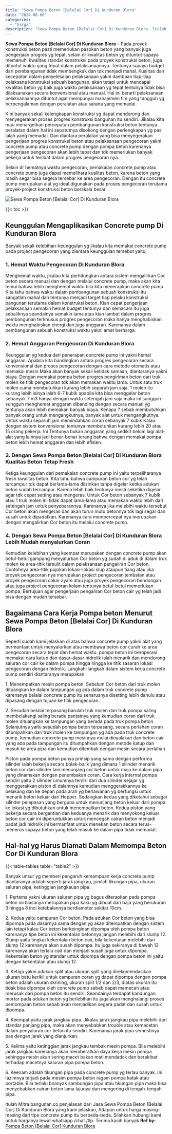 ```yaml
---
title: "Sewa Pompa Beton [Belalai Cor] Di Kunduran Blora"
date: "2024-08-06"
categories: 
  - "harga"
description: "Sewa Pompa Beton [Belalai Cor] Di Kunduran Blora. Itulah Mitra bangunan.co penjelasan dari Jasa Sewa Pompa Beton [Belalai Cor] Di Kunduran Blora yang kami..."
---
```


**Sewa Pompa Beton \[Belalai Cor\] Di Kunduran Blora** – Pada proyek konstruksi beton pasti memerlukan pasokan beton yang banyak juga pengerjaan progres yg tepat. selain dr kwalitas beton yg dituntut supaya memenuhi kwalitas standar konstruksi pada proyek konstruksi beton, juga dituntut waktu yang tepat dalam pelaksanaannya. Tentunya supaya budget dari pembangunan tidak membengkak dan tdk menjadi mahal. Kualitas dan kecepatan dalam penyelesaian pelaksanaan yakni dambaan tiap-tiap pelaksana konstruksi sebuah bangunan, akan tetapi untuk mencapai kwalitas beton yg baik juga waktu pelaksanaan yg tepat tentunya tidak bisa dilaksanakan secara konvensional atau manual. Hal ini berarti pelaksanaan pelaksanaannya dituntut agar mempunyai manajemen tim yang tangguh yg berpengalaman dengan peralatan atau sarana yang memadai.

Kini banyak sekali kelengkapan konstruksi yg dapat mendorong dan menyegerakan proses progres konstruksi bangunan itu sendiri. Jikalau kita mau menargetkan percepatan pembangunan konstruksi beton tentunya peralatan dalam hal ini sepatutnya disokong dengan perlengkapan yg pas ialah yang memadai. Dan diantara peralatan yang bisa menyegerakan pengerjaan progres konstruksi beton atau pelaksanaan pengecoran yakni concrete pump atau concrete pump dengan pompa beton karenanya pengerjaan pengecoran akan lebih tepat dan tdk memerlukan banyak pekerja untuk terlibat dalam progres pengecoran nya.

Selain dr hematnya waktu pengecoran, pemakaian concrete pump atau concrete pump juga dapat memelihara kualitas beton, karena beton yang masih segar bisa segera tersebar ke area pengecoran. Dengan itu concrete pump merupakan alat yg ideal digunakan pada proses pengecoran terutama proyek-project konstruksi beton berskala besar.

![Sewa Pompa Beton [Belalai Cor] Di Kunduran Blora](/images/sewa-concrete-pump-39.png)

{{< toc >}}

## Keunggulan Mengaplikasikan Concrete pump Di Kunduran Blora

Banyak sekali kelebihan-keunggulan yg jikalau kita memakai concrete pump pada project pengecoran yang diantara keunggulan tersebut yaitu;

### 1\. Hemat Waktu Pengecoran Di Kunduran Blora

Menghemat waktu, jikalau kita perhitungkan antara sistem mengalirkan Cor beton secara manual dan dengan melalui concrete pump, maka akan kita temui bahwa lebih menghemat waktu bila kita menerapkan concrete pump. Kita tahu bahwa waktu dalam pembangunan sebuah konstruksi itu sangatlah mahal dan tentunya menjadi target tiap pelaku konstruksi bangunan terutama dalam konstruksi beton. Kian cepat pengerjaan pelaksanaan semakin hemat budget tentunya dan semacam itu juga sebaliknya seandainya semakin lama atau kian lambat dalam progres pembangunan terkhusus progres pengecoran maka hanya menghabiskan waktu menghabiskan energi dan juga anggaran. Karenanya dalam pembangunan sebuah konstruksi waktu yakni amat berharga.

### 2\. Hemat Anggaran Pengecoran Di Kunduran Blora

Keunggulan yg kedua dari penerapan concrete pump ini yakni hemat anggaran. Apabila kita bandingkan antara progres pengecoran secara konvensional dan proses pengecoran dengan cara metode otomatis atau memakai mesin Maka akan banyak sekali ketidak samaan, diantaranya yakni biaya. Dengan memakai pompa beton progres pengiriman beton dari truk molen ke titik pengecoran tdk akan memakan waktu lama. Untuk satu truk molen cuma membutuhkan kurang lebih separuh jam saja. 1 molen itu kurang lebih isinya ialah 6-7 kubik apabila kita bisa menggelar beton sebanyak 7 m3 hanya dengan waktu setengah jam saja maka ini sungguh-sungguh menghemat anggaran dibanding dengan secara manual yg tentunya akan lebih memakan banyak biaya. Kenapa ? sebab membutuhkan banyak orang untuk mengangkutnya, banyak alat untuk mengangkutnya. Untuk waktu separuh jam memindahkan coran sebanyak 7 kubik Kalau dengan sistem konvensional tentunya membutuhkan kurang lebih 20 atau 15 orang pekerja. Ini Tentunya bukan anggaran yang sedikit belum lagi alat-alat yang lainnya jadi benar-benar terang bahwa dengan memakai pompa beton lebih hemat anggaran dan lebih efisien.

### 3\. Dengan Sewa Pompa Beton \[Belalai Cor\] Di Kunduran Blora Kualitas Beton Tetap Fresh

Ketiga keunggulan dari pemakaian concrete pump ini yaitu terpeliharanya fresh kwalitas beton. Kita tahu bahwa campuran beton cor yg telah tercampur tdk dapat berlama-lama diizinkan tanpa digelar ketika adukan beton sudah tercampur. Karena lebih baik tentunya mesti seketika digelar agar tdk cepat setting atau mengeras. Untuk Cor beton sebanyak 7 kubik atau 1 truk molen ini tidak dapat lama-lama atau memakan waktu lebih dari setengah jam untuk penyebarannya. Karenanya jika melebihi waktu tersebut Cor beton akan mengeras dan akan turun mutu betonnya tdk lagi segar dan susah untuk dipadatkan. Karenanya cara mempercepat nya merupakan dengan mengalirkan Cor beton itu melalui concrete pump.

### 4\. Dengan Sewa Pompa Beton \[Belalai Cor\] Di Kunduran Blora Lebih Mudah menyalurkan Coran

Kemudian kelebihan yang keempat merupakan dengan concrete pump akan betul-betul gampang menyalurkan Cor beton yg sudah di aduk di dalam truk molen ke area-titik tersulit dalam pelaksanaan pengaliran Cor beton. Contohnya area-titik pojokan lokasi-lokasi slup ataupun tiang atau jika proyek pengecoran nya merupakan project pengecoran jembatan atau proyek pengecoran cakar ayam atau juga proyek pengecoran bendungan atau juga project pengecoran kolam tentunya betul-betul memerlukan pompa. Bertujuan agar pengerjaan pengaliran Cor beton cair yg telah jadi bisa dengan mudah tersebar.

## Bagaimana Cara Kerja Pompa beton Menurut Sewa Pompa Beton \[Belalai Cor\] Di Kunduran Blora

Seperti sudah kami jelaskan di atas bahwa concrete pump yakni alat yang bermanfaat untuk menyalurkan atau membawa beton cor curah ke area pengecoran secara tepat dan hemat waktu. pompa beton ini beroperasi memakai cara katup dan dasar-dasar hidrolik ialah menarik dan mendorong saluran cor cair ke dalam pompa hingga hingga ke titik sasaran lokasi pengecoran dengan hidrolik. Langkah-langkah dalam sistem kerja concrete pump sendiri diantaranya merupakan

1\. Menempatkan mesin pompa beton. Sebelum Cor beton dari truk molen dituangkan ke dalam tampungan yg ada dalam truk concrete pump karenanya belalai concrete pump itu seharusnya disetting lebih dahulu atau dipasang dengan tujuan ke titik pengecoran.

2\. Sesudah belalai terpasang barulah truk molen dan truk pompa saling membelakangi saling beradu pantatnya yang kemudian coran dari truk molen dituangkan ke tampungan yang berada pada truk pompa beton. Selanjutnya yaitu sesudah pompa beton terpasang, secara perlahan coran ditumpahkan dari truk molen ke tampungan yg ada pada truk concrete pump, kemudian concrete pump mesinnya mulai dinyalakan dan beton cair yang ada pada tampungan itu ditumpahkan dengan metode katup dan masuk ke area pipa dan kemudian ditembak dengan mesin secara perlahan.

Piston pada pompa beton punya prinsip yang sama dengan performa silinder ialah bekerja secara bolak-balik yang dimana 1 silinder menarik beton cor dan silinder lain menunjang cor beton untuk maju ke dalam pipa yang dinamakan dengan penembakan coran. Cara kerja internal pompa sendiri yaitu 2 silinder umumnya terdiri dari dua silinder sejajar yg menggerakkan piston di dalamnya kemudian menggerakkannya ke belakang dan ke depan pada arah yg berlawanan yg berfungsi untuk menarik beton keluar dari Hopper. Sedangkan kedua yang diketahui sebagai silinder pelepasan yang berguna untuk menunjang beton keluar dari pompa ke lokasi yg dibutuhkan untuk menempatkan beton. Kedua piston yang bekerja secara bergantian dan keduanya menarik dan menyokong keluar beton cor cair ini diperuntukkan untuk mencegah cairan beton menjadi padat jadi hidrolik ini bermanfaat untuk menekan beton secara terus-menerus supaya beton yang telah masuk ke dalam pipa tidak memadat.

## Hal-hal yg Harus Diamati Dalam Memompa Beton Cor Di Kunduran Blora

{{< table-tables table="table2" >}}

Banyak unsur yg memberi pengaruh kemampuan kerja concrete pump diantaranya adalah seperti jarak jangkau, jumlah tikungan pipa, ukuran saluran pipa, ketinggian jangkauan pipa.

1\. Pertama yakni ukuran saluran pipa yg bagus diterapkan pada pompa beton ini biasanya merupakan pipa kaku yg dibuat dari baja yang berukuran 3 hingga 8 inci ketebalannya berdiameter sekitar 10cm.

2\. Kedua yaitu campuran Cor beton. Pada adukan Cor beton yang bisa dipompa pada dasarnya sama dengan yg akan ditempatkan dengan sistem lain tetapi kalau Cor beton berkeinginan dipompa oleh pompa beton karenanya tipe beton ini kekentalan betonnya jangan melebihi dari slump 12. Slump yaitu tingkat kekentalan beton cair, bila kekentalan melebihi dari slump 12 karenanya akan susah dipompa. Itu juga sekiranya di bawah 12 karenanya akan terlalu cair dan menjadi susah juga untuk dipompa. Kekentalan beton yg standar untuk dipompa dengan pompa beton ini yaitu dengan kekentalan atau slump 12.

3\. Ketiga yakni adukan split atau ukuran split yang direkomendasikan ukuran batu kerikil untuk campuran coran yg dapat dipompa dengan pompa beton adalah ukuran skrining, ukuran split 1/2 dan 2/3, diatas ukuran itu tidak bisa dipompa oleh concrete pump sebab dapat memecah atau merusak dari pompa beton itu sendiri. Seandainya terdapat kandungan mortar pada adukan beton yg berlebihan itu juga akan menghalangi proses pemompaan beton sebab akan menjadikan segera padat dan susah untuk dipompa.

4\. Keempat yaitu jarak jangkau pipa. Jikalau jarak jangkau pipa melebihi dari standar panjang pipa, maka akan menyebabkan trouble atau kemacetan dalam penyaluran cor beton itu sendiri. Karenanya jarak pipa semestinya pas dengan jarak yang dianjurkan.

5\. Kelima yaitu ketinggian jarak jangkau tembak mesin pompa. Bila melebihi jarak jangkau karenanya akan memberatkan daya kerja mesin pompa sehingga mesin akan sering macet bakan mati mendadak dan berakibat terhadap macetnya saluran pipa pompa beton.

6\. Keenam adalah tikungan pipa pada concrete pump yg terlau banyak. Ini lazimnya terjadi pada mesim pompa beton ragam pompa katak atau portable. Bila terlalu bnanyak sambungan pipa atau tikungan pipa maka bisa menyebabkan cairan beton lama lajunya dan mengering di tengah-tengah pipa.

Itulah Mitra bangunan.co penjelasan dari Jasa Sewa Pompa Beton \[Belalai Cor\] Di Kunduran Blora yang kami jelaskan, Adapun untuk harga masing-masing dari tipe concrete pump itu berbeda-beda. Silahkan hubungi kami untuk harganya lewat whatsapp /chat /tlp. Terima kasih banyak
**Ref by:** [Pompa Beton [Belalai Cor] Kunduran Blora](https://id.wikipedia.org/wiki/Pompa)

